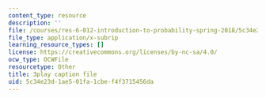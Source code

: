 ```yaml
---
content_type: resource
description: ''
file: /courses/res-6-012-introduction-to-probability-spring-2018/5c34e23d1ae501fa1cbef4f3715456da_VCyJGp6Enxg.srt
file_type: application/x-subrip
learning_resource_types: []
license: https://creativecommons.org/licenses/by-nc-sa/4.0/
ocw_type: OCWFile
resourcetype: Other
title: 3play caption file
uid: 5c34e23d-1ae5-01fa-1cbe-f4f3715456da
---
```

